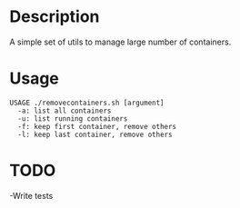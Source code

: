 # Description
A simple set of utils to manage large number of containers.

# Usage
```
USAGE ./removecontainers.sh [argument]
  -a: list all containers
  -u: list running containers
  -f: keep first container, remove others
  -l: keep last container, remove others
```
# TODO
-Write tests

